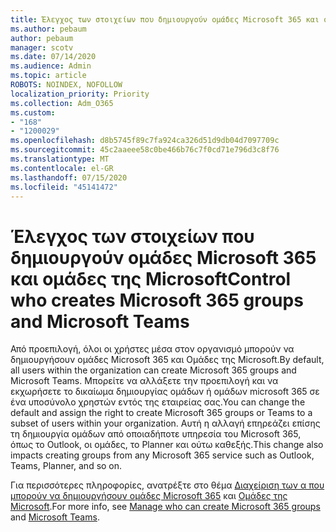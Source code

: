 ```yaml
---
title: Έλεγχος των στοιχείων που δημιουργούν ομάδες Microsoft 365 και ομάδες της Microsoft
ms.author: pebaum
author: pebaum
manager: scotv
ms.date: 07/14/2020
ms.audience: Admin
ms.topic: article
ROBOTS: NOINDEX, NOFOLLOW
localization_priority: Priority
ms.collection: Adm_O365
ms.custom:
- "168"
- "1200029"
ms.openlocfilehash: d8b5745f89c7fa924ca326d51d9db04d7097709c
ms.sourcegitcommit: 45c2aaeee58c0be466b76c7f0cd71e796d3c8f76
ms.translationtype: MT
ms.contentlocale: el-GR
ms.lasthandoff: 07/15/2020
ms.locfileid: "45141472"
---
```

# <a name="control-who-creates-microsoft-365-groups-and-microsoft-teams"></a><span data-ttu-id="3e7b8-102">Έλεγχος των στοιχείων που δημιουργούν ομάδες Microsoft 365 και ομάδες της Microsoft</span><span class="sxs-lookup"><span data-stu-id="3e7b8-102">Control who creates Microsoft 365 groups and Microsoft Teams</span></span>

<span data-ttu-id="3e7b8-103">Από προεπιλογή, όλοι οι χρήστες μέσα στον οργανισμό μπορούν να δημιουργήσουν ομάδες Microsoft 365 και Ομάδες της Microsoft.</span><span class="sxs-lookup"><span data-stu-id="3e7b8-103">By default, all users within the organization can create Microsoft 365 groups and Microsoft Teams.</span></span> <span data-ttu-id="3e7b8-104">Μπορείτε να αλλάξετε την προεπιλογή και να εκχωρήσετε το δικαίωμα δημιουργίας ομάδων ή ομάδων microsoft 365 σε ένα υποσύνολο χρηστών εντός της εταιρείας σας.</span><span class="sxs-lookup"><span data-stu-id="3e7b8-104">You can change the default and assign the right to create Microsoft 365 groups or Teams to a subset of users within your organization.</span></span> <span data-ttu-id="3e7b8-105">Αυτή η αλλαγή επηρεάζει επίσης τη δημιουργία ομάδων από οποιαδήποτε υπηρεσία του Microsoft 365, όπως το Outlook, οι ομάδες, το Planner και ούτω καθεξής.</span><span class="sxs-lookup"><span data-stu-id="3e7b8-105">This change also impacts creating groups from any Microsoft 365 service such as Outlook, Teams, Planner, and so on.</span></span>

<span data-ttu-id="3e7b8-106">Για περισσότερες πληροφορίες, ανατρέξτε στο θέμα [Διαχείριση των α που μπορούν να δημιουργήσουν ομάδες Microsoft 365](https://support.office.com/article/Manage-who-can-create-Office-365-Groups-4c46c8cb-17d0-44b5-9776-005fced8e618) και [Ομάδες της Microsoft](https://aka.ms/rtsf).</span><span class="sxs-lookup"><span data-stu-id="3e7b8-106">For more info, see [Manage who can create Microsoft 365 groups](https://support.office.com/article/Manage-who-can-create-Office-365-Groups-4c46c8cb-17d0-44b5-9776-005fced8e618) and [Microsoft Teams](https://aka.ms/rtsf).</span></span>